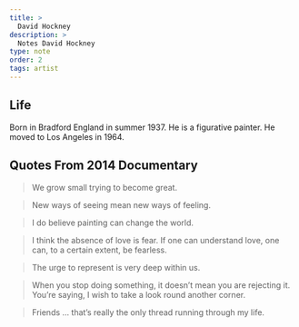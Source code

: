 ```yaml
---
title: >
  David Hockney
description: >
  Notes David Hockney
type: note
order: 2
tags: artist
---
```


## Life

Born in Bradford England in summer 1937.  He is a figurative painter.  He moved to Los Angeles in 1964.

## Quotes From 2014 Documentary

<blockquote>
<p>We grow small trying to become great.</p>
</blockquote>

<blockquote>
<p>New ways of seeing mean new ways of feeling.</p>
</blockquote>

<blockquote>
<p>I do believe painting can change the world.</p>
</blockquote>

<blockquote>
<p>I think the absence of love is fear.  If one can understand love, one can, to a certain extent, be fearless.</p>
</blockquote>

<blockquote>
<p>The urge to represent is very deep within us.</p>
</blockquote>

<blockquote>
<p>When you stop doing something, it doesn’t mean you are rejecting it.  You’re saying, I wish to take a look round another corner.</p>
</blockquote>

<blockquote>
<p>Friends … that’s really the only thread running through my life.</p>
</blockquote>
